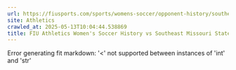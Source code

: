 ```yaml
---
url: https://fiusports.com/sports/womens-soccer/opponent-history/southeast-missouri-state-university/1555
site: Athletics
crawled_at: 2025-05-13T10:04:44.538869
title: FIU Athletics Women's Soccer History vs Southeast Missouri State University
---
```


Error generating fit markdown: '<' not supported between instances of 'int' and 'str'